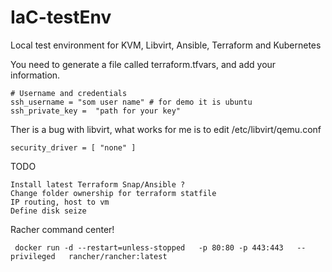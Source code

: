 # IaC-testEnv
Local test environment for KVM, Libvirt, Ansible, Terraform and Kubernetes

You need to generate a file called terraform.tfvars, and add your information.

    # Username and credentials
    ssh_username = "som user name" # for demo it is ubuntu
    ssh_private_key =  "path for your key"


Ther is a bug with libvirt, what works for me is to edit /etc/libvirt/qemu.conf

    security_driver = [ "none" ]


TODO

    Install latest Terraform Snap/Ansible ?
    Change folder ownership for terraform statfile
    IP routing, host to vm
    Define disk seize

Racher command center!

     docker run -d --restart=unless-stopped   -p 80:80 -p 443:443   --privileged   rancher/rancher:latest
